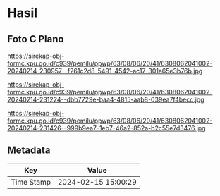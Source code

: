# Hasil

## Foto C Plano

https://sirekap-obj-formc.kpu.go.id/c939/pemilu/ppwp/63/08/06/20/41/6308062041002-20240214-230957--f261c2d8-5491-4542-ac17-301a65e3b76b.jpg

https://sirekap-obj-formc.kpu.go.id/c939/pemilu/ppwp/63/08/06/20/41/6308062041002-20240214-231224--dbb7729e-baa4-4815-aab8-039ea7f4becc.jpg

https://sirekap-obj-formc.kpu.go.id/c939/pemilu/ppwp/63/08/06/20/41/6308062041002-20240214-231426--999b9ea7-1eb7-46a2-852a-b2c55e7d3476.jpg


## Metadata

| Key        | Value               |
| ---------- | ------------------- |
| Time Stamp | 2024-02-15 15:00:29 |



